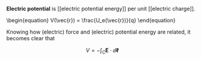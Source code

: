 **Electric potential** is [[electric potential energy]] per unit [[electric charge]].

\begin{equation}
V(\vec{r}) = \frac{U_e(\vec{r})}{q}
\end{equation}

Knowing how (electric) force and (electric) potential energy are related, it becomes clear that

$$
V = - \int_C \mathbf{E} \cdot \dd{\mathbf{\ell}}
$$